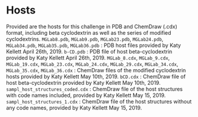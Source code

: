 # Hosts

Provided are the hosts for this challenge in PDB and ChemDraw (.cdx) format, including beta cyclodextrin as well as the series of modified cyclodextrins.
`MGLab8.pdb`, `MGLab9.pdb`, `MGLab23.pdb`, `MGLab24.pdb`, `MGLab34.pdb`, `MGLab35.pdb`, `MGLab36.pdb` : PDB host files provided by Katy Kellett April 26th, 2019.
`b-CD.pdb` : PDB file of host beta-cyclodextrin provided by Katy Kellett April 26th, 2019.
`MGLab_8.cdx`, `MGLab_9.cdx`, `MGLab_19.cdx`, `MGLab_23.cdx`, `MGLab_24.cdx`, `MGLab_29.cdx`, `MGLab_34.cdx`, `MGLab_35.cdx`, `MGLab_36.cdx` : ChemDraw files of the modified cyclodextrin hosts provided by Katy Kellett May 10th, 2019.
`bCD.cdx` : ChemDraw file of host beta-cyclodextrin provided by Katy Kellett May 10th, 2019.
`sampl_host_structures_coded.cdx` : ChemDraw file of the host structures with code names included, provided by Katy Kellett May 15, 2019.
`sampl_host_structures_1.cdx` : ChemDraw file of the host structures without any code names, provided by Katy Kellett May 15, 2019.
